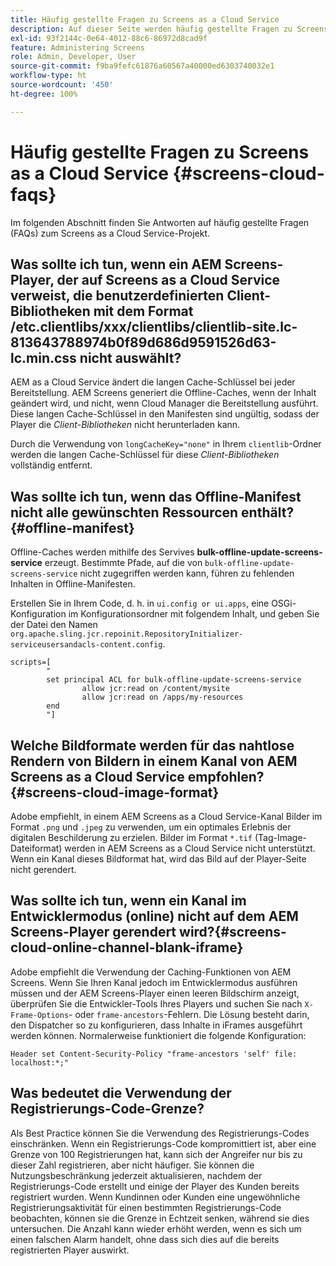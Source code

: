 ```yaml
---
title: Häufig gestellte Fragen zu Screens as a Cloud Service
description: Auf dieser Seite werden häufig gestellte Fragen zu Screens as a Cloud Service beschrieben.
exl-id: 93f2144c-0e64-4012-88c6-86972d8cad9f
feature: Administering Screens
role: Admin, Developer, User
source-git-commit: f9ba9fefc61876a60567a40000ed6303740032e1
workflow-type: ht
source-wordcount: '450'
ht-degree: 100%

---
```


# Häufig gestellte Fragen zu Screens as a Cloud Service {#screens-cloud-faqs}

Im folgenden Abschnitt finden Sie Antworten auf häufig gestellte Fragen (FAQs) zum Screens as a Cloud Service-Projekt.

## Was sollte ich tun, wenn ein AEM Screens-Player, der auf Screens as a Cloud Service verweist, die benutzerdefinierten Client-Bibliotheken mit dem Format /etc.clientlibs/xxx/clientlibs/clientlib-site.lc-813643788974b0f89d686d9591526d63-lc.min.css nicht auswählt?

AEM as a Cloud Service ändert die langen Cache-Schlüssel bei jeder Bereitstellung. AEM Screens generiert die Offline-Caches, wenn der Inhalt geändert wird, und nicht, wenn Cloud Manager die Bereitstellung ausführt. Diese langen Cache-Schlüssel in den Manifesten sind ungültig, sodass der Player die *Client-Bibliotheken* nicht herunterladen kann.

Durch die Verwendung von `longCacheKey="none"` in Ihrem `clientlib`-Ordner werden die langen Cache-Schlüssel für diese *Client-Bibliotheken* vollständig entfernt.


## Was sollte ich tun, wenn das Offline-Manifest nicht alle gewünschten Ressourcen enthält? {#offline-manifest}

Offline-Caches werden mithilfe des Servives **bulk-offline-update-screens-service** erzeugt. Bestimmte Pfade, auf die von `bulk-offline-update-screens-service` nicht zugegriffen werden kann, führen zu fehlenden Inhalten in Offline-Manifesten.

Erstellen Sie in Ihrem Code, d. h. in `ui.config or ui.apps`, eine OSGi-Konfiguration im Konfigurationsordner mit folgendem Inhalt, und geben Sie der Datei den Namen `org.apache.sling.jcr.repoinit.RepositoryInitializer-serviceusersandacls-content.config`.

```
scripts=[
        "
        set principal ACL for bulk-offline-update-screens-service
                allow jcr:read on /content/mysite
                allow jcr:read on /apps/my-resources
        end
        "] 
```

## Welche Bildformate werden für das nahtlose Rendern von Bildern in einem Kanal von AEM Screens as a Cloud Service empfohlen?{#screens-cloud-image-format}

Adobe empfiehlt, in einem AEM Screens as a Cloud Service-Kanal Bilder im Format `.png` und `.jpeg` zu verwenden, um ein optimales Erlebnis der digitalen Beschilderung zu erzielen.
Bilder im Format `*.tif` (Tag-Image-Dateiformat) werden in AEM Screens as a Cloud Service nicht unterstützt. Wenn ein Kanal dieses Bildformat hat, wird das Bild auf der Player-Seite nicht gerendert.

## Was sollte ich tun, wenn ein Kanal im Entwicklermodus (online) nicht auf dem AEM Screens-Player gerendert wird?{#screens-cloud-online-channel-blank-iframe}

Adobe empfiehlt die Verwendung der Caching-Funktionen von AEM Screens. Wenn Sie Ihren Kanal jedoch im Entwicklermodus ausführen müssen und der AEM Screens-Player einen leeren Bildschirm anzeigt, überprüfen Sie die Entwickler-Tools Ihres Players und suchen Sie nach `X-Frame-Options`- oder `frame-ancestors`-Fehlern. Die Lösung besteht darin, den Dispatcher so zu konfigurieren, dass Inhalte in iFrames ausgeführt werden können. Normalerweise funktioniert die folgende Konfiguration:

```
Header set Content-Security-Policy "frame-ancestors 'self' file: localhost:*;"
```

## Was bedeutet die Verwendung der Registrierungs-Code-Grenze?

Als Best Practice können Sie die Verwendung des Registrierungs-Codes einschränken. Wenn ein Registrierungs-Code kompromittiert ist, aber eine Grenze von 100 Registrierungen hat, kann sich der Angreifer nur bis zu dieser Zahl registrieren, aber nicht häufiger. Sie können die Nutzungsbeschränkung jederzeit aktualisieren, nachdem der Registrierungs-Code erstellt und einige der Player des Kunden bereits registriert wurden. Wenn Kundinnen oder Kunden eine ungewöhnliche Registrierungsaktivität für einen bestimmten Registrierungs-Code beobachten, können sie die Grenze in Echtzeit senken, während sie dies untersuchen. Die Anzahl kann wieder erhöht werden, wenn es sich um einen falschen Alarm handelt, ohne dass sich dies auf die bereits registrierten Player auswirkt.
